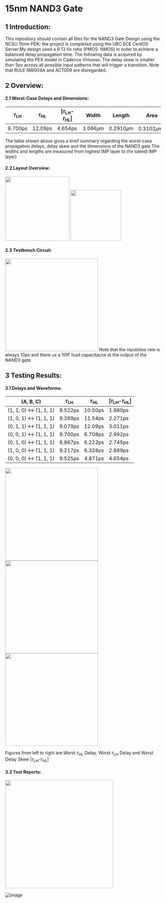 # 15nm NAND3 Gate
## 1 Introduction:
This repository should contain all files for the NAND3 Gate Design using the NCSU 15nm PDK; the project is completed using the UBC ECE CentOS Server.My design used a 6:13 fin ratio (PMOS: NMOS) in order to achieve a balanced delay propagation time. The following data is acquired by simulating the PEX model in Cadence Virtuoso. The delay skew is smaller than 5ps across all possible input patterns that will trigger a transition. Note that RULE NW004A and ACT009 are disregarded.
## 2 Overview:
#### 2.1 Worst-Case Delays and Dimensions:
| 𝜏<sub>LH</sub> |  𝜏<sub>HL</sub>| \|𝜏<sub>LH</sub>-𝜏<sub>HL</sub>\|  | Width | Length | Area  | Area*(𝜏<sub>HL</sub>+𝜏<sub>LH</sub>)/2 |
| ------------- | ------------- | ------------- | ------------- | ------------- | ------------- | ------------- |
| 9.700ps | 12.09ps  | 4.654ps  | 1.066𝜇m  | 0.2910𝜇m  | 0.3102𝜇m<sup>2</sup>  | 3.34ps𝜇m<sup>2</sup> |

The table shown above gives a breif summary regarding the worst-case propagation delays, delay skew and the dimensions of the NAND3 gate.The widths and lengths are measured from 
highest IMP layer to the lowest IMP layer)
#### 2.2 Layout Overview:
<p float="left">
  <img src="https://user-images.githubusercontent.com/68177491/149273381-8c0b8548-2274-4d5a-9179-5fa3a1a6f4e8.png" width="208" />
  <img src="https://user-images.githubusercontent.com/68177491/149273738-044690bb-7f41-405f-a6b1-063281ce4114.png" width="164" /> 
</p>

#### 2.3 Testbench Circuit:
<img src="https://user-images.githubusercontent.com/68177491/149274236-0fc65264-6cdc-44a2-872d-49bbc40d7bbc.png" width="300" />
Note that the inputslew rate is always 10ps and there us a 10fF load capacitacne at the output of the NAND3 gate.

## 3 Testing Results:
#### 3.1 Delays and Waveforms:
| (A, B, C) |  𝜏<sub>LH</sub>|   𝜏<sub>HL</sub>|  \|𝜏<sub>LH</sub>-𝜏<sub>HL</sub>\| | 
| ------------- | ------------- | ------------- | ------------- | 
|(1, 1, 0) ↔ (1, 1, 1) | 8.522ps | 10.50ps  | 1.980ps | 
|(1, 0, 1) ↔ (1, 1, 1) | 9.269ps | 11.54ps  | 2.271ps |
|(0, 1, 1) ↔ (1, 1, 1) | 9.079ps | 12.09ps  | 3.011ps |
|(0, 0, 1) ↔ (1, 1, 1) |9.700ps  |6.708ps   | 2.992ps |
|(0, 1, 0) ↔ (1, 1, 1) |8.967ps  |6.222ps   | 2.745ps |
|(1, 0, 0) ↔ (1, 1, 1) |9.217ps  |6.328ps   | 2.889ps |
|(0, 0, 0) ↔ (1, 1, 1) |9.525ps  |4.871ps   | 4.654ps |

<p float="left">
<img src="https://user-images.githubusercontent.com/68177491/149276890-7777e145-596b-4ed7-9e3b-dddb531241e6.png" width="300" />
<img src="https://user-images.githubusercontent.com/68177491/149277040-510d4e9f-bd0f-4998-b2df-9dae9aead04a.png" width="300" />
<img src="https://user-images.githubusercontent.com/68177491/149277278-4ccb7393-b973-4aa2-9110-cb6db00c8516.png" width="300" />
</p>
Figures from left to right are:Worst 𝜏<sub>HL</sub> Delay, Worst  𝜏<sub>LH</sub> Delay and Worst  Delay Skew |𝜏<sub>LH</sub>-𝜏<sub>HL</sub>|

#### 3.2 Test Reports:
<img src="https://user-images.githubusercontent.com/68177491/149277853-b5b83108-2e2f-45da-9c4f-8f8a8e43fc11.png" width="350" />

![image](https://user-images.githubusercontent.com/68177491/149278020-13b88f37-6acc-4678-97f1-218c3b2e5517.png)





